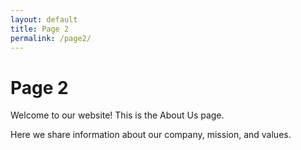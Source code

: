 ```yaml
---
layout: default
title: Page 2
permalink: /page2/
---
```


# Page 2

Welcome to our website! This is the About Us page.

Here we share information about our company, mission, and values.
